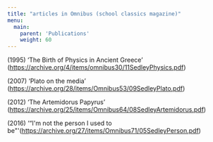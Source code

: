 ```yaml
---
title: "articles in Omnibus (school classics magazine)"
menu:
  main:
    parent: 'Publications'
    weight: 60
---
```



(1995) ‘The Birth of Physics in Ancient Greece’ (https://archive.org/4/items/omnibus30/11SedleyPhysics.pdf)

(2007) ‘Plato on the media’	(https://archive.org/28/items/Omnibus53/09SedleyPlato.pdf)

(2012) ‘The Artemidorus Papyrus’ (https://archive.org/25/items/Omnibus64/08SedleyArtemidorus.pdf)

(2016) ‘“I'm not the person I used to be"'(https://archive.org/27/items/Omnibus71/05SedleyPerson.pdf)
